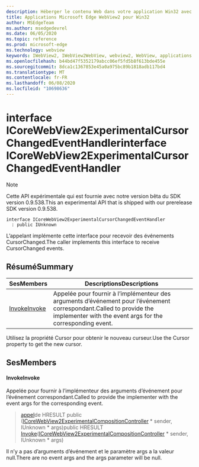 ```yaml
---
description: Héberger le contenu Web dans votre application Win32 avec le contrôle Microsoft Edge WebView2
title: Applications Microsoft Edge WebView2 pour Win32
author: MSEdgeTeam
ms.author: msedgedevrel
ms.date: 06/05/2020
ms.topic: reference
ms.prod: microsoft-edge
ms.technology: webview
keywords: IWebView2, IWebView2WebView, webview2, WebView, applications Win32, Win32, Edge, ICoreWebView2, ICoreWebView2Controller, contrôle de navigateur, html Edge
ms.openlocfilehash: b44bd47f5352179abcc06ef5fd5b8f613bde455e
ms.sourcegitcommit: 8dca1c1367853e45a0a975bc89b1818adb117bd4
ms.translationtype: MT
ms.contentlocale: fr-FR
ms.lasthandoff: 06/08/2020
ms.locfileid: "10698636"
---
```

# <span data-ttu-id="07754-104">interface ICoreWebView2ExperimentalCursorChangedEventHandler</span><span class="sxs-lookup"><span data-stu-id="07754-104">interface ICoreWebView2ExperimentalCursorChangedEventHandler</span></span> 

> [!NOTE]
> <span data-ttu-id="07754-105">Cette API expérimentale qui est fournie avec notre version bêta du SDK version 0.9.538.</span><span class="sxs-lookup"><span data-stu-id="07754-105">This an experimental API that is shipped with our prerelease SDK version 0.9.538.</span></span>

```
interface ICoreWebView2ExperimentalCursorChangedEventHandler
  : public IUnknown
```

<span data-ttu-id="07754-106">L’appelant implémente cette interface pour recevoir des événements CursorChanged.</span><span class="sxs-lookup"><span data-stu-id="07754-106">The caller implements this interface to receive CursorChanged events.</span></span>

## <span data-ttu-id="07754-107">Résumé</span><span class="sxs-lookup"><span data-stu-id="07754-107">Summary</span></span>

 <span data-ttu-id="07754-108">Ses</span><span class="sxs-lookup"><span data-stu-id="07754-108">Members</span></span>                        | <span data-ttu-id="07754-109">Descriptions</span><span class="sxs-lookup"><span data-stu-id="07754-109">Descriptions</span></span>
--------------------------------|---------------------------------------------
[<span data-ttu-id="07754-110">Invoke</span><span class="sxs-lookup"><span data-stu-id="07754-110">Invoke</span></span>](#invoke) | <span data-ttu-id="07754-111">Appelée pour fournir à l’implémenteur des arguments d’événement pour l’événement correspondant.</span><span class="sxs-lookup"><span data-stu-id="07754-111">Called to provide the implementer with the event args for the corresponding event.</span></span>

<span data-ttu-id="07754-112">Utilisez la propriété Cursor pour obtenir le nouveau curseur.</span><span class="sxs-lookup"><span data-stu-id="07754-112">Use the Cursor property to get the new cursor.</span></span>

## <span data-ttu-id="07754-113">Ses</span><span class="sxs-lookup"><span data-stu-id="07754-113">Members</span></span>

#### <span data-ttu-id="07754-114">Invoke</span><span class="sxs-lookup"><span data-stu-id="07754-114">Invoke</span></span> 

<span data-ttu-id="07754-115">Appelée pour fournir à l’implémenteur des arguments d’événement pour l’événement correspondant.</span><span class="sxs-lookup"><span data-stu-id="07754-115">Called to provide the implementer with the event args for the corresponding event.</span></span>

> <span data-ttu-id="07754-116">[appel](#invoke)de HRESULT public ([ICoreWebView2ExperimentalCompositionController](icorewebview2experimentalcompositioncontroller.md) \* sender, IUnknown \* args)</span><span class="sxs-lookup"><span data-stu-id="07754-116">public HRESULT [Invoke](#invoke)([ICoreWebView2ExperimentalCompositionController](icorewebview2experimentalcompositioncontroller.md) \* sender, IUnknown \* args)</span></span>

<span data-ttu-id="07754-117">Il n’y a pas d’arguments d’événement et le paramètre args a la valeur null.</span><span class="sxs-lookup"><span data-stu-id="07754-117">There are no event args and the args parameter will be null.</span></span>

